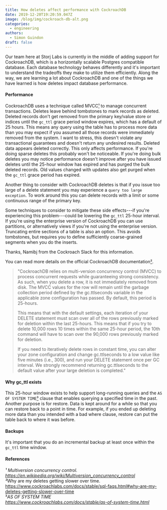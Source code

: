 ```yaml
---
title: How deletes affect performance with CockroachDB
date: 2019-12-20T19:20:59.047Z
image: /blog/img/cockroach-db-alt.png
categories:
  - engineering
authors:
  - Simon Guindon
draft: false
---
```

Our team here at Storj Labs is currently in the middle of adding support for CockroachDB, which is a horizontally scalable Postgres compatible database. Each database technology behaves differently and it's important to understand the tradeoffs they make to utilize them efficiently. Along the way, we are learning a lot about CockroachDB and one of the things we have learned is how deletes impact database performance.

#### Performance

CockroachDB uses a technique called MVCC[¹](https://en.wikipedia.org/wiki/Multiversion_concurrency_control) to manage concurrent transactions. Deletes leave behind tombstones to mark records as deleted. Deleted records don't get removed from the primary key/value store or indices until the `gc_ttl` grace period window expires, which has a default of 25 hours. This means any query using the table has to process more data than you may expect if you assumed all those records were immediately removed from the system. I want to stress, this doesn't violate any transactional guarantees and doesn't return any undesired results. Deleted data appears deleted correctly. This only affects performance. If you're doing sparse deletes this probably won't be noticeable. If you're doing bulk deletes you may notice performance doesn't improve after you have issued deletes until the 25-hour window has expired and has purged the bulk deleted records. Old values changed with updates also get purged when the `gc_ttl` grace period has expired.

Another thing to consider with CockroachDB deletes is that if you issue too large of a delete statement you may experience a `query too large exception`. To work around this you can delete records with a limit or some continuous range of the primary key.

Some techniques to consider to mitigate these side effects---if you're experiencing this problem---could be lowering the `gc_ttl` 25-hour interval. If you're using the enterprise version of CockroachDB you can use partitions, or alternatively views if you're not using the enterprise version. Truncating entire sections of a table is also an option. This avoids tombstones, but requires you to define sufficiently coarse-grained segments when you do the inserts.

Thanks, Namibj from the Cockroach Slack for this information.

You can read more details on the official CockroachDB documentation[²](https://www.cockroachlabs.com/docs/stable/sql-faqs.html#why-are-my-deletes-getting-slower-over-time).

> "CockroachDB relies on multi-version concurrency control (MVCC) to process concurrent requests while guaranteeing strong consistency. As such, when you delete a row, it is not immediately removed from disk. The MVCC values for the row will remain until the garbage collection period defined by the gc.ttlseconds variable in the applicable zone configuration has passed. By default, this period is 25-hours.
>
> This means that with the default settings, each iteration of your DELETE statement must scan over all of the rows previously marked for deletion within the last 25-hours. This means that if you try to delete 10,000 rows 10 times within the same 25-hour period, the 10th command will have to scan over the 90,000 rows previously marked for deletion.
>
> If you need to iteratively delete rows in constant time, you can alter your zone configuration and change gc.ttlseconds to a low value like five minutes (i.e., 300), and run your DELETE statement once per GC interval. We strongly recommend returning gc.ttlseconds to the default value after your large deletion is completed."

#### Why gc_ttl exists

This 25-hour window exists to help support long-running queries and the `AS OF SYSTEM TIME`[³](https://www.cockroachlabs.com/docs/stable/as-of-system-time.html) clause that enables querying a specified time in the past. Another purpose is for restore. Data is kept around for a while so that you can restore back to a point in time. For example, if you ended up deleting more data than you intended with a bad where clause, restore can put the table back to where it was before.

#### Backups

It's important that you do an incremental backup at least once within the `gc_ttl` time window.

#### References

*¹ Multiversion concurrency control. <https://en.wikipedia.org/wiki/Multiversion_concurrency_control><br>²*Why are my deletes getting slower over time. <https://www.cockroachlabs.com/docs/stable/sql-faqs.html#why-are-my-deletes-getting-slower-over-time><br>³*AS OF SYSTEM TIME*\
*<https://www.cockroachlabs.com/docs/stable/as-of-system-time.html>*
